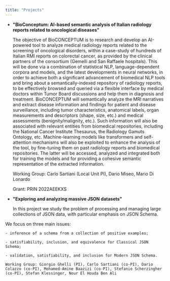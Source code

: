 ```yaml
---
title: "Projects"
---
```


- **"BioConceptum: AI-based semantic analysis of Italian radiology reports related to oncological diseases"** 

	The objective of BioCONCEPTUM is to research and develop an AI-powered tool to analyze medical radiology reports related to the screening of oncological disorders, within a case-study of hundreds of Italian RMI reports on colorectal cancer, as provided by the clinical partners of the consortium (Gemelli and San Raffaele hospitals). This will be done via a combination of statistical NLP, language-dependent corpora and models, and the latest developments in neural networks, in order to achieve both a significant advancement of biomedical NLP tools and bring about a semantically-indexed repository of radiology reports, to be effectively browsed and queried via a flexible interface by medical doctors within Tumor Board discussions and help them in diagnosis and treatment. BioCONCEPTUM will semantically analyze the MRI narratives and extract disease information and findings for patient and disease surveillance, including tumor characteristics, anatomical labels, organ measurements and descriptors (shape, size, etc.) and medical assessments (benignity/malignity, etc.). Such information will also be associated with relevant entities from biomedical repositories, including the National Cancer Institute Thesaurus, the Radiology Gamuts Ontology, etc. Machine-learning models like transformers and self-attention mechanisms will also be exploited to enhance the analysis of the tool, by fine-tuning them on past radiology reports and biomedical repositories. The latter will be accessed, analyzed and integrated both for training the models and for providing a cohesive semantic representation of the extracted information.
	
	Working Group: Carlo Sartiani (Local Unit PI), Dario Miseo, Mario Di Lonardo 
	
	Grant: PRIN 2022AEEKXS

- **"Exploring and analyzing massive  JSON datasets"** 

	In this project we study the problem of processing and managing large collections of JSON data, with particular emphasis on JSON Schema.

We focus on three main issues:
	
	- inference of a schema from a collection of positive examples;
	
	- satisfiability, inclusion, and equivalence for Classical JSON Schema;
	
	- validation, satisfiability, and inclusion for Modern JSON Schema.

	Working Group: Giorgio Ghelli (PI), Carlo Sartiani (co-PI), Dario Colazzo (co-PI), Mohamed-Amine Baazizi (co-PI), Stefanie Scherzingher (co-PI), Stefan Klessinger, Nour El Houda Ben Ali 
